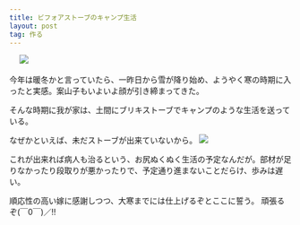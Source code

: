 ```yaml
---
title: ビフォアストーブのキャンプ生活
layout: post
tag: 作る
---
```


　
<img src="https://kobapan.com/f/11879428933_78a2b63552.jpg"> 

今年は暖冬かと言っていたら、一昨日から雪が降り始め、ようやく寒の時期に入ったと実感。案山子もいよいよ顔が引き締まってきた。


そんな時期に我が家は、土間にブリキストーブでキャンプのような生活を送っている。



なぜかといえば、未だストーブが出来ていないから。 
<img src="https://kobapan.com/f/11879605294_e06626c921.jpg">

これが出来れば病人も治るという、お尻ぬくぬく生活の予定なんだが。部材が足りなかったり段取りが悪かったりで、予定通り進まないことだらけ、歩みは遅い。


順応性の高い嫁に感謝しつつ、大寒までには仕上げるぞとここに誓う。
頑張るぞ(￣0￣)／!!




　    
